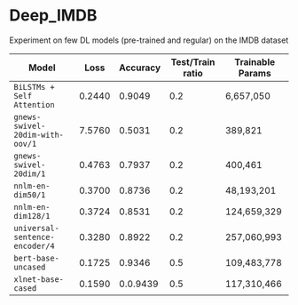 # Deep_IMDB
Experiment on few DL models (pre-trained and regular) on the IMDB dataset

| Model | Loss | Accuracy | Test/Train ratio | Trainable Params |
| --- | --- | --- | --- | --- |
| `BiLSTMs + Self Attention` | 0.2440 | 0.9049 | 0.2 | 6,657,050 | 
| `gnews-swivel-20dim-with-oov/1` | 7.5760 | 0.5031 | 0.2 | 389,821 |
| `gnews-swivel-20dim/1` | 0.4763 | 0.7937 | 0.2 | 400,461 |
| `nnlm-en-dim50/1` | 0.3700 | 0.8736 | 0.2 | 48,193,201 |
| `nnlm-en-dim128/1` | 0.3724 | 0.8531 | 0.2 | 124,659,329 |
| `universal-sentence-encoder/4` | 0.3280 | 0.8922 |0.2 | 257,060,993 |
| `bert-base-uncased` | 0.1725 | 0.9346 | 0.5 | 109,483,778 |
| `xlnet-base-cased` | 0.1590  | 0.0.9439 | 0.5 | 117,310,466 |

